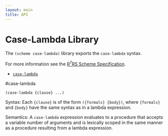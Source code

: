 ```yaml
---
layout: main
title: API
---
```


# Case-Lambda Library

The `(scheme case-lambda)` library exports the `case-lambda` syntax.

For more information see the [R<sup>7</sup>RS Scheme Specification](../../r7rs.pdf).

- [`case-lambda`](#case-lambda)

#case-lambda

    (case-lambda {clause} ...)

Syntax: Each `{clause}` is of the form `({formals} {body})`, where `{formals}` and `{body}` have the same syntax as in a lambda expression.

Semantics: A `case-lambda` expression evaluates to a procedure that accepts a variable number of arguments and is lexically scoped in the same manner as a procedure resulting from a lambda expression.
